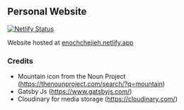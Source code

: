 ## Personal Website

[![Netlify Status](https://api.netlify.com/api/v1/badges/5afa6365-c9e4-4479-90b9-d1c6a2dc83bf/deploy-status)](https://app.netlify.com/sites/giftegwuenu/deploys)

Website hosted at [enochchejieh.netlify.app](https://enochchejieh.netlify.app/) 

### Credits
- Mountain icon from the Noun Project (https://thenounproject.com/search/?q=mountain)
- Gatsby Js (https://www.gatsbyjs.com/) 
- Cloudinary for media storage (https://cloudinary.com/)
